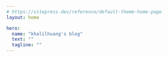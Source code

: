```yaml
---
# https://vitepress.dev/reference/default-theme-home-page
layout: home

hero:
  name: "khalilhuang's blog"
  text: ""
  tagline: ""
---
```


